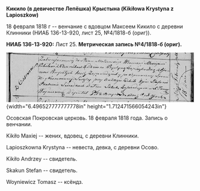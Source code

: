 **Кикило (в девичестве Лепёшка) Крыстына (Kikiłowa Krystyna z
Lapioszkow)**

18 февраля 1818 г -- венчание с вдовцом Максеем Кикило с деревни
Клинники (НИАБ 136-13-920, лист 25, №4/1818-б (ориг)).

**НИАБ 136-13-920:** Лист 25. **Метрическая запись №4/1818-б (ориг).**

![](./media/464a6106814095f5e378e2285dbc3ff7bf053244.png){width="6.496527777777778in"
height="1.712471566054243in"}

Осовская Покровская церковь. 18 февраля 1818 года. Запись о венчании.

Kikiło Maxiej -- жених, вдовец, с деревни Клинники.

Lapioszkowna Krystyna -- невеста, девка, с деревни Осово.

Kikiło Andrzey -- свидетель.

Skakun Stefan -- свидетель.

Woyniewicz Tomasz -- ксёндз.
